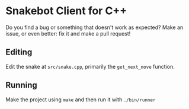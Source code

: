 # Snakebot Client for C++
Do you find a bug or something that doesn't work as expected? Make an issue, or even better: fix it and make a pull request!

## Editing
Edit the snake at `src/snake.cpp`, primarily the `get_next_move` function.

## Running
Make the project using `make` and then run it with `./bin/runner`
